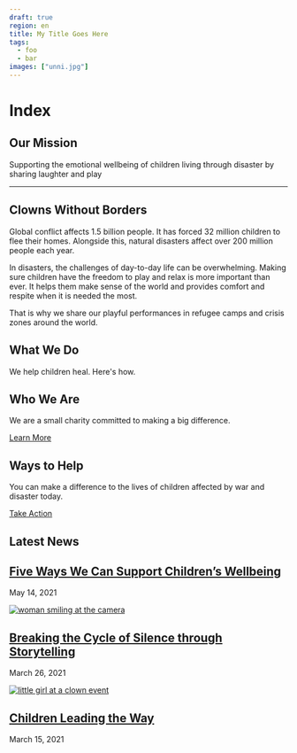 ```yaml
---
draft: true
region: en
title: My Title Goes Here
tags:
  - foo
  - bar
images: ["unni.jpg"]
---
```


# Index

## Our Mission

Supporting the emotional wellbeing of children living through disaster by sharing laughter and play

* * *

<!--[/our-approach/](/our-approach/)-->

## Clowns Without Borders

Global conflict affects 1.5 billion people. It has forced 32 million children to flee their homes. Alongside this, natural disasters affect over 200 million people each year. 

In disasters, the challenges of day-to-day life can be overwhelming. Making sure children have the freedom to play and relax is more important than ever. It helps them make sense of the world and provides comfort and respite when it is needed the most. 

That is why we share our playful performances in refugee camps and crisis zones around the world. 

<!--[/our-approach/](/our-approach/)-->

## What We Do

We help children heal. Here's how.

<!--[/our-approach/](/our-approach/)-->

## Who We Are

We are a small charity committed to making a big difference.

[Learn More](https://clownswithoutborders.org.uk/about-us/)

## Ways to Help

You can make a difference to the lives of children affected by war and disaster today.

[Take Action](https://clownswithoutborders.org.uk/ways-to-help/)

## Latest News

## [Five Ways We Can Support Children’s Wellbeing](https://clownswithoutborders.org.uk/five-ways-we-can-support-childrens-wellbeing/)

May 14, 2021

[![woman smiling at the camera](https://clownswithoutborders.org.uk/wp-content/uploads/2021/04/woman-smiling-at-the-camera.jpg)](./breaking-the-cycle-of-silence-through-storytelling/)

## [Breaking the Cycle of Silence through Storytelling](./breaking-the-cycle-of-silence-through-storytelling/)

March 26, 2021

[![little girl at a clown event](https://clownswithoutborders.org.uk/wp-content/uploads/2021/04/little-girl-at-a-clown-event.jpg)](./children-leading-the-way/)

## [Children Leading the Way](./children-leading-the-way/)

March 15, 2021
